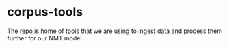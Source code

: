 # corpus-tools
The repo is home of tools that we are using to ingest data and process them further for our NMT model.

